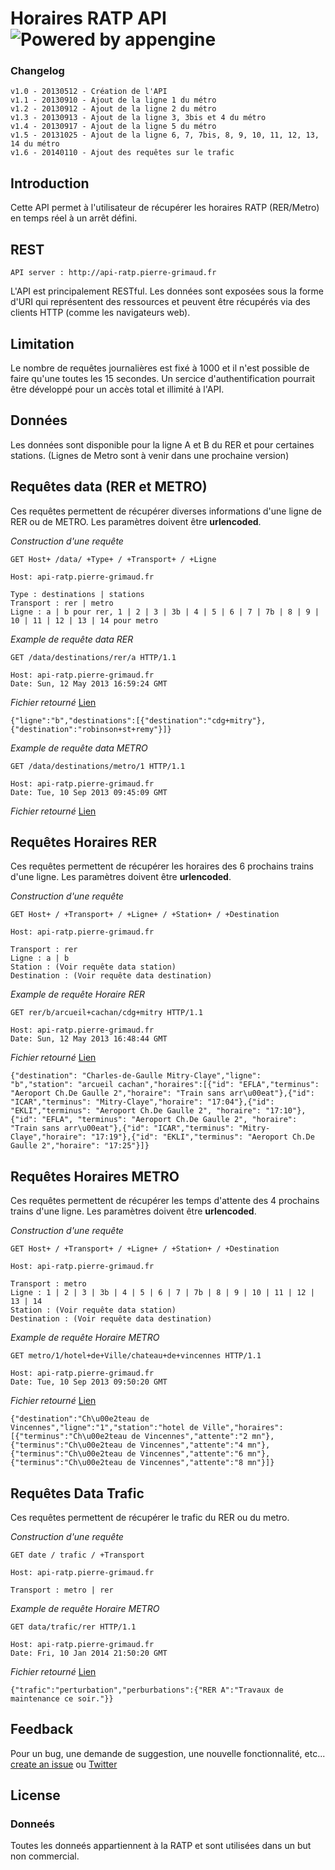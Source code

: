 # Horaires RATP API ![Powered by appengine](https://raw.github.com/pgrimaud/horaires-ratp-api/master/img/appengine.gif)

### Changelog

	v1.0 - 20130512 - Création de l'API
	v1.1 - 20130910 - Ajout de la ligne 1 du métro
	v1.2 - 20130912 - Ajout de la ligne 2 du métro
	v1.3 - 20130913 - Ajout de la ligne 3, 3bis et 4 du métro
	v1.4 - 20130917 - Ajout de la ligne 5 du métro
	v1.5 - 20131025 - Ajout de la ligne 6, 7, 7bis, 8, 9, 10, 11, 12, 13, 14 du métro
	v1.6 - 20140110 - Ajout des requêtes sur le trafic
	
## Introduction 

Cette API permet à l'utilisateur de récupérer les horaires RATP (RER/Metro) en temps réel à un arrêt défini.

## REST

    API server : http://api-ratp.pierre-grimaud.fr

L'API est principalement RESTful. Les données sont exposées sous la forme d'URI qui représentent des ressources et peuvent être récupérés via des clients HTTP (comme les navigateurs web).

## Limitation

Le nombre de requêtes journalières est fixé à 1000 et il n'est possible de faire qu'une toutes les 15 secondes. Un sercice d'authentification pourrait être développé pour un accès total et illimité à l'API.

## Données

Les données sont disponible pour la ligne A et B du RER et pour certaines stations. (Lignes de Metro sont à venir dans une prochaine version)

## Requêtes data (RER et METRO)

Ces requêtes permettent de récupérer diverses informations d'une ligne de RER ou de METRO. Les paramètres doivent être **urlencoded**.

*Construction d'une requête*

    GET Host+ /data/ +Type+ / +Transport+ / +Ligne
    
    Host: api-ratp.pierre-grimaud.fr
    
    Type : destinations | stations
    Transport : rer | metro
    Ligne : a | b pour rer, 1 | 2 | 3 | 3b | 4 | 5 | 6 | 7 | 7b | 8 | 9 | 10 | 11 | 12 | 13 | 14 pour metro

*Example de requête data RER* 

    GET /data/destinations/rer/a HTTP/1.1
    
    Host: api-ratp.pierre-grimaud.fr
    Date: Sun, 12 May 2013 16:59:24 GMT

*Fichier retourné* [Lien](https://github.com/pgrimaud/horaires-ratp-api/blob/master/exemples/data-rer.json)

    {"ligne":"b","destinations":[{"destination":"cdg+mitry"},{"destination":"robinson+st+remy"}]}
	
*Example de requête data METRO* 

    GET /data/destinations/metro/1 HTTP/1.1
    
    Host: api-ratp.pierre-grimaud.fr
    Date: Tue, 10 Sep 2013 09:45:09 GMT

*Fichier retourné* [Lien](https://github.com/pgrimaud/horaires-ratp-api/blob/master/exemples/data-metro.json)

## Requêtes Horaires RER

Ces requêtes permettent de récupérer les horaires des 6 prochains trains d'une ligne. Les paramètres doivent être **urlencoded**.

*Construction d'une requête*

    GET Host+ / +Transport+ / +Ligne+ / +Station+ / +Destination
    
    Host: api-ratp.pierre-grimaud.fr
    
    Transport : rer
    Ligne : a | b
    Station : (Voir requête data station)
    Destination : (Voir requête data destination)

*Example de requête Horaire RER*

    GET rer/b/arcueil+cachan/cdg+mitry HTTP/1.1
    
    Host: api-ratp.pierre-grimaud.fr
    Date: Sun, 12 May 2013 16:48:44 GMT

*Fichier retourné* [Lien](https://github.com/pgrimaud/horaires-ratp-api/blob/master/exemples/horaires-rer.json)

    {"destination": "Charles-de-Gaulle Mitry-Claye","ligne": "b","station": "arcueil cachan","horaires":[{"id": "EFLA","terminus": "Aeroport Ch.De Gaulle 2","horaire": "Train sans arr\u00eat"},{"id": "ICAR","terminus": "Mitry-Claye","horaire": "17:04"},{"id": "EKLI","terminus": "Aeroport Ch.De Gaulle 2", "horaire": "17:10"}, {"id": "EFLA", "terminus": "Aeroport Ch.De Gaulle 2", "horaire": "Train sans arr\u00eat"},{"id": "ICAR","terminus": "Mitry-Claye","horaire": "17:19"},{"id": "EKLI","terminus": "Aeroport Ch.De Gaulle 2","horaire": "17:25"}]}
  
## Requêtes Horaires METRO

Ces requêtes permettent de récupérer les temps d'attente des 4 prochains trains d'une ligne. Les paramètres doivent être **urlencoded**.

*Construction d'une requête*

    GET Host+ / +Transport+ / +Ligne+ / +Station+ / +Destination
    
    Host: api-ratp.pierre-grimaud.fr
    
    Transport : metro
    Ligne : 1 | 2 | 3 | 3b | 4 | 5 | 6 | 7 | 7b | 8 | 9 | 10 | 11 | 12 | 13 | 14
    Station : (Voir requête data station)
    Destination : (Voir requête data destination)

*Example de requête Horaire METRO*

    GET metro/1/hotel+de+Ville/chateau+de+vincennes HTTP/1.1
    
    Host: api-ratp.pierre-grimaud.fr
    Date: Tue, 10 Sep 2013 09:50:20 GMT

*Fichier retourné* [Lien](https://github.com/pgrimaud/horaires-ratp-api/blob/master/exemples/horaires-metro.json)

    {"destination":"Ch\u00e2teau de Vincennes","ligne":"1","station":"hotel de Ville","horaires":[{"terminus":"Ch\u00e2teau de Vincennes","attente":"2 mn"},{"terminus":"Ch\u00e2teau de Vincennes","attente":"4 mn"},{"terminus":"Ch\u00e2teau de Vincennes","attente":"6 mn"},{"terminus":"Ch\u00e2teau de Vincennes","attente":"8 mn"}]}
	
## Requêtes Data Trafic

Ces requêtes permettent de récupérer le trafic du RER ou du metro.

*Construction d'une requête*

    GET date / trafic / +Transport
    
    Host: api-ratp.pierre-grimaud.fr
    
    Transport : metro | rer

*Example de requête Horaire METRO*

    GET data/trafic/rer HTTP/1.1
    
    Host: api-ratp.pierre-grimaud.fr
    Date: Fri, 10 Jan 2014 21:50:20 GMT

*Fichier retourné* [Lien](https://github.com/pgrimaud/horaires-ratp-api/blob/master/exemples/data-trafic.json)

    {"trafic":"perturbation","perburbations":{"RER A":"Travaux de maintenance ce soir."}}
	
## Feedback

Pour un bug, une demande de suggestion, une nouvelle fonctionnalité, etc... [create an issue](https://github.com/pgrimaud/horaires-ratp-api/issues) ou [Twitter](http://twitter.com/nilzenx)

## License

### Donneés

Toutes les donneés appartiennent à la RATP et sont utilisées dans un but non commercial.
